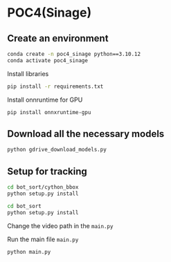 # POC4(Sinage)

## Create an environment
```sh
conda create -n poc4_sinage python==3.10.12
conda activate poc4_sinage
```

Install libraries

```sh
pip install -r requirements.txt
```

Install onnruntime for GPU
```sh
pip install onnxruntime-gpu
```

## Download all the necessary models
```sh
python gdrive_download_models.py
```

## Setup for tracking
```sh
cd bot_sort/cython_bbox
python setup.py install
```

```sh
cd bot_sort
python setup.py install
```

Change the video path in the `main.py`

Run the main file `main.py`
```sh
python main.py
```
